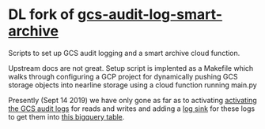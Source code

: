 # DL fork of [gcs-audit-log-smart-archive](https://github.com/domZippilli/gcs-audit-log-smart-archive)
Scripts to set up GCS audit logging and a smart archive cloud function.

Upstream docs are not great. Setup script is implented as a Makefile which walks through configuring a GCP project for dynamically pushing GCS storage objects into nearline storage using a cloud function running main.py

Presently (Sept 14 2019) we have only gone as far as to activating [activating the GCS audit logs](https://console.cloud.google.com/iam-admin/audit?project=dalhart-project-421) for reads and writes and adding a [log sink](https://console.cloud.google.com/logs/exports?project=dalhart-project-421) for these logs to get them into [this bigquery table](https://console.cloud.google.com/bigquery?project=dalhart-project-421&folder&organizationId&p=dalhart-project-421&d=gcs_access_logs).
